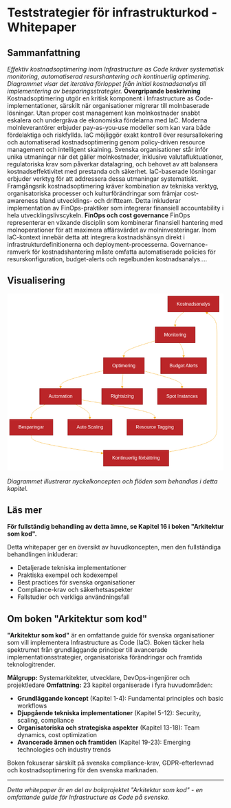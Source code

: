 # Teststrategier för infrastrukturkod - Whitepaper

## Sammanfattning

*Effektiv kostnadsoptimering inom Infrastructure as Code kräver systematisk monitoring, automatiserad resurshantering och kontinuerlig optimering. Diagrammet visar det iterativa förloppet från initial kostnadsanalys till implementering av besparingsstrategier.* **Övergripande beskrivning** Kostnadsoptimering utgör en kritisk komponent i Infrastructure as Code-implementationer, särskilt när organisationer migrerar till molnbaserade lösningar. Utan proper cost management kan molnkostnader snabbt eskalera och undergräva de ekonomiska fördelarna med IaC. Moderna molnleverantörer erbjuder pay-as-you-use modeller som kan vara både fördelaktiga och riskfyllda. IaC möjliggör exakt kontroll över resursallokering och automatiserad kostnadsoptimering genom policy-driven resource management och intelligent skalning. Svenska organisationer står inför unika utmaningar när det gäller molnkostnader, inklusive valutafluktuationer, regulatoriska krav som påverkar datalagring, och behovet av att balansera kostnadseffektivitet med prestanda och säkerhet. IaC-baserade lösningar erbjuder verktyg för att addressera dessa utmaningar systematiskt. Framgångsrik kostnadsoptimering kräver kombination av tekniska verktyg, organisatoriska processer och kulturförändringar som främjar cost-awareness bland utvecklings- och driftteam. Detta inkluderar implementation av FinOps-praktiker som integrerar finansiell accountability i hela utvecklingslivscykeln. **FinOps och cost governance** FinOps representerar en växande disciplin som kombinerar finansiell hantering med molnoperationer för att maximera affärsvärdet av molninvesteringar. Inom IaC-kontext innebär detta att integrera kostnadshänsyn direkt i infrastrukturdefinitionerna och deployment-processerna. Governance-ramverk för kostnadshantering måste omfatta automatiserade policies för resurskonfiguration, budget-alerts och regelbunden kostnadsanalys....

## Visualisering

![Teststrategier för infrastrukturkod diagram](../docs/images/diagram_16_kapitel15.png)

*Diagrammet illustrerar nyckelkoncepten och flöden som behandlas i detta kapitel.*

## Läs mer

**För fullständig behandling av detta ämne, se Kapitel 16 i boken "Arkitektur som kod".**

Detta whitepaper ger en översikt av huvudkoncepten, men den fullständiga behandlingen inkluderar:
- Detaljerade tekniska implementationer
- Praktiska exempel och kodexempel
- Best practices för svenska organisationer
- Compliance-krav och säkerhetsaspekter
- Fallstudier och verkliga användningsfall

## Om boken "Arkitektur som kod"

**"Arkitektur som kod"** är en omfattande guide för svenska organisationer som vill implementera Infrastructure as Code (IaC). Boken täcker hela spektrumet från grundläggande principer till avancerade implementationsstrategier, organisatoriska förändringar och framtida teknologitrender.

**Målgrupp:** Systemarkitekter, utvecklare, DevOps-ingenjörer och projektledare
**Omfattning:** 23 kapitel organiserade i fyra huvudområden:
- **Grundläggande koncept** (Kapitel 1-4): Fundamental principles och basic workflows
- **Djupgående tekniska implementationer** (Kapitel 5-12): Security, scaling, compliance
- **Organisatoriska och strategiska aspekter** (Kapitel 13-18): Team dynamics, cost optimization
- **Avancerade ämnen och framtiden** (Kapitel 19-23): Emerging technologies och industry trends

Boken fokuserar särskilt på svenska compliance-krav, GDPR-efterlevnad och kostnadsoptimering för den svenska marknaden.

---

*Detta whitepaper är en del av bokprojektet "Arkitektur som kod" - en omfattande guide för Infrastructure as Code på svenska.*
